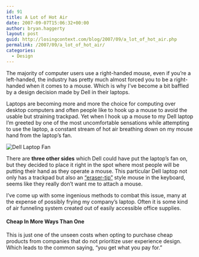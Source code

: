 ```yaml
---
id: 91
title: A Lot of Hot Air
date: 2007-09-07T15:06:32+00:00
author: bryan.haggerty
layout: post
guid: http://losingcontext.com/blog/2007/09/a_lot_of_hot_air.php
permalink: /2007/09/a_lot_of_hot_air/
categories:
  - Design
---
```

The majority of computer users use a right-handed mouse, even if you&#8217;re a left-handed, the industry has pretty much almost forced you to be a right-handed when it comes to a mouse. Which is why I&#8217;ve become a bit baffled by a design decision made by Dell in their laptops.

Laptops are becoming more and more the choice for computing over desktop computers and often people like to hook up a mouse to avoid the usable but straining trackpad. Yet when I hook up a mouse to my Dell laptop I&#8217;m greeted by one of the most uncomfortable sensations while attempting to use the laptop, a constant stream of hot air breathing down on my mouse hand from the laptop&#8217;s fan.

<img src='http://bryanhaggerty.com/blog/wp-content/uploads/2007/09/dell-laptop-fan.jpg' alt='Dell Laptop Fan' class="image-centered" />

There are **three other sides** which Dell could have put the laptop&#8217;s fan on, but they decided to place it right in the spot where most people will be putting their hand as they operate a mouse. This particular Dell laptop not only has a trackpad but also an [&#8220;eraser-tip&#8221;](http://en.wikipedia.org/wiki/Pointing_stick "Learn more about what an eraser tip mouse is") style mouse in the keyboard, seems like they really don&#8217;t want me to attach a mouse.

I&#8217;ve come up with some ingenious methods to combat this issue, many at the expense of possibly frying my company&#8217;s laptop. Often it is some kind of air funneling system created out of easily accessible office supplies.

#### Cheap In More Ways Than One

This is just one of the unseen costs when opting to purchase cheap products from companies that do not prioritize user experience design. Which leads to the common saying, &#8220;you get what you pay for.&#8221;